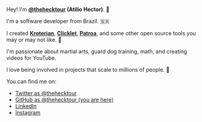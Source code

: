 Hey! I'm **<a href="https://github.com/thehecktour" target="_blank">@thehecktour</a> (Atilio Hector)**. 🦅

I'm a software developer from Brazil. 🇧🇷

I created **<a href="https://github.com/thehecktour/Kroterian" target="_blank">Kroterian</a>**, **<a href="https://github.com/thehecktour/Clicklet" target="_blank">Clicklet</a>**, **<a href="https://github.com/thehecktour/Patroa" target="_blank">Patroa</a>**, and some other open source tools you may or may not like. 🐬

I'm passionate about martial arts, guard dog training, math, and creating videos for YouTube.

I love being involved in projects that scale to millions of people. 🚀

You can find me on:

* [Twitter as @thehecktour](https://x.com/thehecktour)
* [GitHub as @thehecktour (you are here)](https://github.com/thehecktour)
* [LinkedIn](https://www.linkedin.com/in/thehecktour/)
* [Instagram](https://www.instagram.com/thehecktour/)
